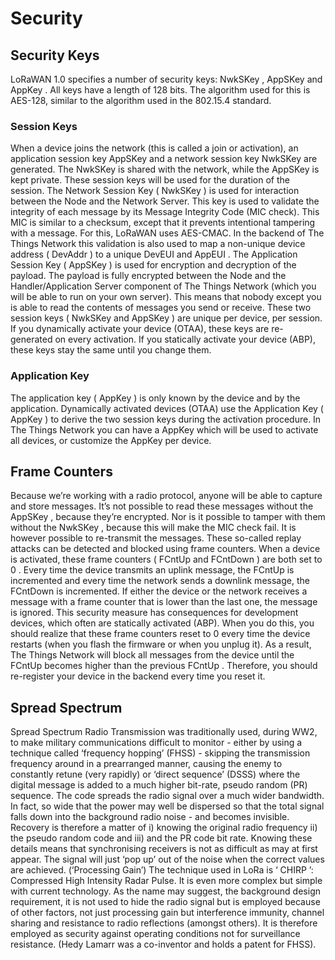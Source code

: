 # Security

## Security Keys

LoRaWAN 1.0 specifies a number of security keys: NwkSKey , AppSKey and AppKey . All keys have a length of 128 bits.
The algorithm used for this is AES-128, similar to the algorithm used in the 802.15.4 standard.
### Session Keys

When a device joins the network (this is called a join or activation), an application session key AppSKey and a network session key NwkSKey are generated. The NwkSKey is shared with the network, while the AppSKey is kept private. These session keys will be used for the duration of the session.
The Network Session Key ( NwkSKey ) is used for interaction between the Node and the Network Server. This key is used to validate the integrity of each message by its Message Integrity Code (MIC check). This MIC is similar to a checksum, except that it prevents intentional tampering with a message. For this, LoRaWAN uses AES-CMAC. In the backend of The Things Network this validation is also used to map a non-unique device address ( DevAddr ) to a unique DevEUI and AppEUI .
The Application Session Key ( AppSKey ) is used for encryption and decryption of the payload. The payload is fully encrypted between the Node and the Handler/Application Server component of The Things Network (which you will be able to run on your own server). This means that nobody except you is able to read the contents of messages you send or receive.
These two session keys ( NwkSKey and AppSKey ) are unique per device, per session. If you dynamically activate your device (OTAA), these keys are re-generated on every activation. If you statically activate your device (ABP), these keys stay the same until you change them.
### Application Key

The application key ( AppKey ) is only known by the device and by the application. Dynamically activated devices (OTAA) use the Application Key ( AppKey ) to derive the two session keys during the activation procedure. In The Things Network you can have a AppKey which will be used to activate all devices, or customize the AppKey per device.
## Frame Counters

Because we’re working with a radio protocol, anyone will be able to capture and store messages. It’s not possible to read these messages without the AppSKey , because they’re encrypted. Nor is it possible to tamper with them without the NwkSKey , because this will make the MIC check fail. It is however possible to re-transmit the messages. These so-called replay attacks can be detected and blocked using frame counters.
When a device is activated, these frame counters ( FCntUp and FCntDown ) are both set to 0 . Every time the device transmits an uplink message, the FCntUp is incremented and every time the network sends a downlink message, the FCntDown is incremented. If either the device or the network receives a message with a frame counter that is lower than the last one, the message is ignored.
This security measure has consequences for development devices, which often are statically activated (ABP). When you do this, you should realize that these frame counters reset to 0 every time the device restarts (when you flash the firmware or when you unplug it). As a result, The Things Network will block all messages from the device until the FCntUp becomes higher than the previous FCntUp . Therefore, you should re-register your device in the backend every time you reset it.
## Spread Spectrum

Spread Spectrum Radio Transmission was traditionally used, during WW2, to make military communications difficult to monitor - either by using a technique called ‘frequency hopping’ (FHSS) - skipping the transmission frequency around in a prearranged manner, causing the enemy to constantly retune (very rapidly) or ‘direct sequence’ (DSSS) where the digital message is added to a much higher bit-rate, pseudo random (PR) sequence. The code spreads the radio signal over a much wider bandwidth. In fact, so wide that the power may well be dispersed so that the total signal falls down into the background radio noise - and becomes invisible. Recovery is therefore a matter of i) knowing the original radio frequency ii) the pseudo random code and iii) and the PR code bit rate. Knowing these details means that synchronising receivers is not as difficult as may at first appear. The signal will just ‘pop up’ out of the noise when the correct values are achieved. (‘Processing Gain’)
The technique used in LoRa is ‘ CHIRP ’: Compressed High Intensity Radar Pulse. It is even more complex but simple with current technology. As the name may suggest, the background design requirement, it is not used to hide the radio signal but is employed because of other factors, not just processing gain but interference immunity, channel sharing and resistance to radio reflections (amongst others). It is therefore employed as security against operating conditions not for surveillance resistance. (Hedy Lamarr was a co-inventor and holds a patent for FHSS).